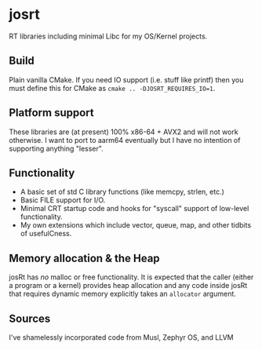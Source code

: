 # josrt
RT libraries including minimal Libc for my OS/Kernel projects. 

## Build
Plain vanilla CMake. 
If you need IO support (i.e. stuff like printf) then you must define this for CMake as `cmake .. -DJOSRT_REQUIRES_IO=1`. 

## Platform support
These libraries are (at present) 100% x86-64 + AVX2 and will not work otherwise. 
I want to port to aarm64 eventually but I have no intention of supporting anything "lesser".

## Functionality
* A basic set of std C library functions (like memcpy, strlen, etc.) 
* Basic FILE support for I/O.
* Minimal CRT startup code and hooks for "syscall" support of low-level functionality.
* My own extensions which include vector, queue, map, and other tidbits of usefulCness.

## Memory allocation & the Heap
josRt has *no* malloc or free functionality.
It is expected that the caller (either a program or a kernel) provides heap allocation and any code inside josRt that requires dynamic memory explicitly takes an `allocator` argument. 

## Sources
I've shamelessly incorporated code from Musl, Zephyr OS, and LLVM 


